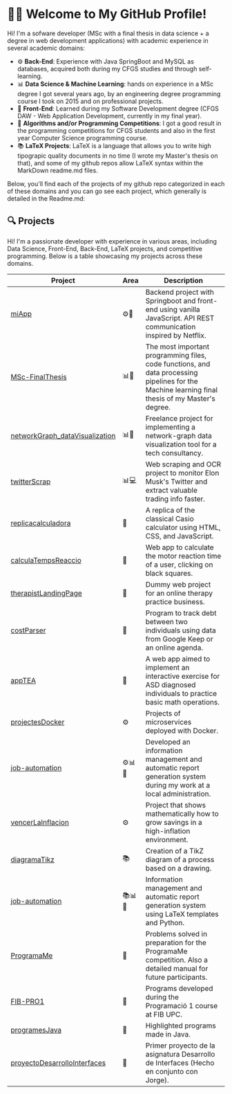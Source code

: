 

<!--
**blackcub3s/blackcub3s** is a ✨ _special_ ✨ repository because its `README.md` (this file) appears on your GitHub profile.

Here are some ideas to get you started:

- 🔭 I’m currently working on ...
- 🌱 I’m currently learning ...
- 👯 I’m looking to collaborate on ...
- 🤔 I’m looking for help with ...
- 💬 Ask me about ...
- 📫 How to reach me: ...
- 😄 Pronouns: ...
- ⚡ Fun fact: ...
-->


# 👨‍💻 Welcome to My GitHub Profile!

Hi! I'm a sofware developer (MSc with a final thesis in data science + a degree in web development applications) with academic experience in several academic domains:

- ⚙️ **Back-End**: Experience with Java SpringBoot and MySQL as databases, acquired both during my CFGS studies and through self-learning.
- 📊 **Data Science & Machine Learning**:    hands on experience in a MSc degree I got several years ago, by an engineering degree programming course I took on 2015 and on professional projects.
- 🎨 **Front-End**: Learned during my Software Development degree (CFGS DAW - Web Application Development, currently in my final year). 
- 🧠 **Algorithms and/or Programming Competitions**: I got a good result in the programming competitions for CFGS students and also in the first year Computer Science programming course.
- 📚 **LaTeX Projects**: LaTeX is a language that allows you to write high tipograpic quality documents in no time (I wrote my Master's thesis on that), and some of my github repos allow LaTeX syntax within the MarkDown readme.md files.

Below, you'll find each of the projects of my github repo categorized in each of these domains and you can go see each project, which generally is detailed in the Readme.md:

## 🔍 Projects


Hi! I'm a passionate developer with experience in various areas, including Data Science, Front-End, Back-End, LaTeX projects, and competitive programming. Below is a table showcasing my projects across these domains.

| Project                   | Area                          | Description                                                                                                         |
|---------------------------|-------------------------------|---------------------------------------------------------------------------------------------------------------------|
| [miApp](https://github.com/yourusername/miApp)                                     | ⚙️🎨                          | Backend project with Springboot and front-end using vanilla JavaScript. API REST communication inspired by Netflix.   |
| [MSc-FinalThesis](https://github.com/yourusername/MSc-FinalThesis)                 | 📊🧠                          | The most important programming files, code functions, and data processing pipelines for the Machine learning final thesis of my Master's degree. |
| [networkGraph_dataVisualization](https://github.com/yourusername/networkGraph_dataVisualization) | 📊🧠            | Freelance project for implementing a network-graph data visualization tool for a tech consultancy.                    |
| [twitterScrap](https://github.com/yourusername/twitterScrap)                       | 📊💻                          | Web scraping and OCR project to monitor Elon Musk's Twitter and extract valuable trading info faster.                 |
| [replicacalculadora](https://github.com/yourusername/replicacalculadora)           | 🎨                            | A replica of the classical Casio calculator using HTML, CSS, and JavaScript.                                          |
| [calculaTempsReaccio](https://github.com/yourusername/calculaTempsReaccio)         | 🎨                            | Web app to calculate the motor reaction time of a user, clicking on black squares.                                    |
| [therapistLandingPage](https://github.com/yourusername/therapistLandingPage)       | 🎨                            | Dummy web project for an online therapy practice business.                                                            |
| [costParser](https://github.com/yourusername/costParser)                           | 🎨                            | Program to track debt between two individuals using data from Google Keep or an online agenda.                        |
| [appTEA](https://github.com/yourusername/appTEA)                                   | 🎨                            | A web app aimed to implement an interactive exercise for ASD diagnosed individuals to practice basic math operations. |
| [projectesDocker](https://github.com/yourusername/projectesDocker)                 | ⚙️                            | Projects of microservices deployed with Docker.                                                                       |
| [job-automation](https://github.com/yourusername/job-automation)                   | ⚙️📊🧠                       | Developed an information management and automatic report generation system during my work at a local administration.  |
| [vencerLaInflacion](https://github.com/yourusername/vencerLaInflacion)             | ⚙️                            | Project that shows mathematically how to grow savings in a high-inflation environment.                                |
| [diagramaTikz](https://github.com/yourusername/diagramaTikz)                       | 📚                            | Creation of a TikZ diagram of a process based on a drawing.                                                           |
| [job-automation](https://github.com/yourusername/job-automation)                   | 📚📊🧠                       | Information management and automatic report generation system using LaTeX templates and Python.                       |
| [ProgramaMe](https://github.com/yourusername/ProgramaMe)                           | 🧠                            | Problems solved in preparation for the ProgramaMe competition. Also a detailed manual for future participants.        |
| [FIB-PRO1](https://github.com/yourusername/FIB-PRO1)                               | 🧠                            | Programs developed during the Programació 1 course at FIB UPC.                                                        |
| [programesJava](https://github.com/yourusername/programesJava)                     | 🧠                            | Highlighted programs made in Java.                                                                                    |
| [proyectoDesarrolloInterfaces](https://github.com/yourusername/proyectoDesarrolloInterfaces)  | 🎨                 | Primer proyecto de la asignatura Desarrollo de Interfaces (Hecho en conjunto con Jorge).                              |

